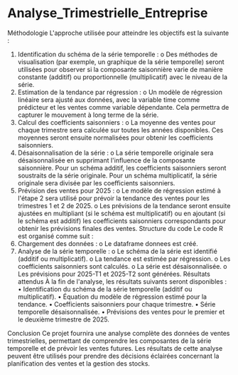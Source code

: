 # Analyse_Trimestrielle_Entreprise
Méthodologie
L'approche utilisée pour atteindre les objectifs est la suivante :
1.	Identification du schéma de la série temporelle :
o	Des méthodes de visualisation (par exemple, un graphique de la série temporelle) seront utilisées pour observer si la composante saisonnière varie de manière constante (additif) ou proportionnelle (multiplicatif) avec le niveau de la série.
2.	Estimation de la tendance par régression :
o	Un modèle de régression linéaire sera ajusté aux données, avec la variable time comme prédicteur et les ventes comme variable dépendante. Cela permettra de capturer le mouvement à long terme de la série.
3.	Calcul des coefficients saisonniers :
o	La moyenne des ventes pour chaque trimestre sera calculée sur toutes les années disponibles. Ces moyennes seront ensuite normalisées pour obtenir les coefficients saisonniers.
4.	Désaisonnalisation de la série :
o	La série temporelle originale sera désaisonnalisée en supprimant l'influence de la composante saisonnière. Pour un schéma additif, les coefficients saisonniers seront soustraits de la série originale. Pour un schéma multiplicatif, la série originale sera divisée par les coefficients saisonniers.
5.	Prévision des ventes pour 2025 :
o	Le modèle de régression estimé à l'étape 2 sera utilisé pour prévoir la tendance des ventes pour les trimestres 1 et 2 de 2025.
o	Les prévisions de la tendance seront ensuite ajustées en multipliant (si le schéma est multiplicatif) ou en ajoutant (si le schéma est additif) les coefficients saisonniers correspondants pour obtenir les prévisions finales des ventes.
Structure du code
Le code R est organisé comme suit :
1.	Chargement des données :
o	Le dataframe donnees est créé.
2.	Analyse de la série temporelle :
o	Le schéma de la série est identifié (additif ou multiplicatif).
o	La tendance est estimée par régression.
o	Les coefficients saisonniers sont calculés.
o	La série est désaisonnalisée.
o	Les prévisions pour 2025-T1 et 2025-T2 sont générées.
Résultats attendus
À la fin de l'analyse, les résultats suivants seront disponibles :
•	Identification du schéma de la série temporelle (additif ou multiplicatif).
•	Équation du modèle de régression estimé pour la tendance.
•	Coefficients saisonniers pour chaque trimestre.
•	Série temporelle désaisonnalisée.
•	Prévisions des ventes pour le premier et le deuxième trimestre de 2025.

Conclusion
Ce projet fournira une analyse complète des données de ventes trimestrielles, permettant de comprendre les composantes de la série temporelle et de prévoir les ventes futures. Les résultats de cette analyse peuvent être utilisés pour prendre des décisions éclairées concernant la planification des ventes et la gestion des stocks.
